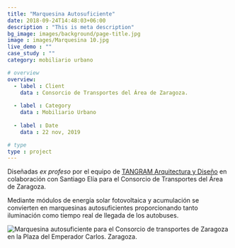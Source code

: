 ```yaml
---
title: "Marquesina Autosuficiente"
date: 2018-09-24T14:48:03+06:00
description : "This is meta description"
bg_image: images/background/page-title.jpg
image : images/Marquesina 10.jpg
live_demo : ""
case_study : ""
category: mobiliario urbano

# overview
overview:
  - label : Client
    data : Consorcio de Transportes del Área de Zaragoza.
    
  - label : Category
    data : Mobiliario Urbano
        
  - label : Date
    data : 22 nov, 2019

# type
type : project
---
```


Diseñadas _ex profeso_ por el equipo de [TANGRAM Arquitectura y Diseño]() en colaboración con Santiago Elía para el Consorcio de Transportes del Área de Zaragoza.

Mediante módulos de energía solar fotovoltaica y acumulación se convierten en marquesinas autosuficientes proporcionando tanto iluminación como tiempo real de llegada de los autobuses.

![Marquesina autosuficiente para el Consorcio de transportes de Zaragoza en la Plaza del Emperador Carlos. Zaragoza.](/images/Marquesina-1.jpg "Marquesina autosuficiente, Plaza del Emperador Carlos. Zaragoza.")